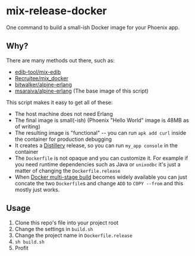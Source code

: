 # mix-release-docker

One command to build a small-ish Docker image for your Phoenix app.

## Why?

There are many methods out there, such as:

- [edib-tool/mix-edib](https://github.com/edib-tool/mix-edib)
- [Recruitee/mix_docker](https://github.com/Recruitee/mix_docker)
- [bitwalker/alpine-erlang](https://github.com/bitwalker/alpine-erlang)
- [msaraiva/alpine-erlang](https://github.com/msaraiva/alpine-erlang) (The base image of this script)

This script makes it easy to get all of these:

- The host machine does not need Erlang
- The final image is small(-ish) (Phoenix "Hello World" image is 48MB as of writing)
- The resulting image is "functional" -- you can run `apk add curl` inside the container for production debugging
- It creates a [Distillery](https://github.com/bitwalker/distillery) release, so you can run `my_app console` in the container
- The `Dockerfile` is not opaque and you can customize it. For example if you need runtime dependencies such as Java or `unixodbc` it's just a matter of changing the `Dockerfile.release`
- When [Docker multi-stage build](https://docs.docker.com/engine/userguide/eng-image/multistage-build/) becomes widely available you can just concate the two `Dockerfile`s and change `ADD` to `COPY --from` and this mostly just works.

## Usage

1. Clone this repo's file into your project root
2. Change the settings in `build.sh`
3. Change the project name in `Dockerfile.release`
4. `sh build.sh`
5. Profit
